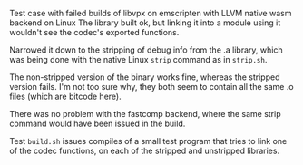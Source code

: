 Test case with failed builds of libvpx on emscripten with LLVM native wasm backend on Linux
The library built ok, but linking it into a module using it wouldn't see the codec's exported functions.

Narrowed it down to the stripping of debug info from the .a library, which was being done with the native Linux `strip` command as in `strip.sh`.

The non-stripped version of the binary works fine, whereas the stripped version fails. I'm not too sure why, they both seem to contain all the same .o files (which are bitcode here).

There was no problem with the fastcomp backend, where the same strip command would have been issued in the build.

Test `build.sh` issues compiles of a small test program that tries to link one of the codec functions, on each of the stripped and unstripped libraries.
